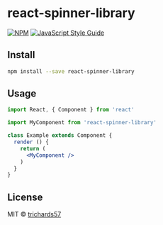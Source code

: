 # react-spinner-library

> 

[![NPM](https://img.shields.io/npm/v/react-spinner-library.svg)](https://www.npmjs.com/package/react-spinner-library) [![JavaScript Style Guide](https://img.shields.io/badge/code_style-standard-brightgreen.svg)](https://standardjs.com)

## Install

```bash
npm install --save react-spinner-library
```

## Usage

```jsx
import React, { Component } from 'react'

import MyComponent from 'react-spinner-library'

class Example extends Component {
  render () {
    return (
      <MyComponent />
    )
  }
}
```

## License

MIT © [trichards57](https://github.com/trichards57)
